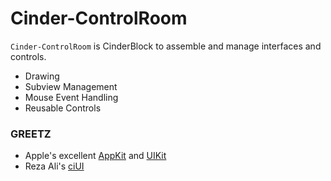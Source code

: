 # Cinder-ControlRoom
`Cinder-ControlRoom` is CinderBlock to assemble and manage interfaces and controls.

- Drawing
- Subview Management
- Mouse Event Handling
- Reusable Controls

### GREETZ
- Apple's excellent [AppKit](https://developer.apple.com/library/mac/documentation/cocoa/reference/applicationkit/objc_classic/_index.html) and [UIKit](https://developer.apple.com/library/ios/documentation/uikit/reference/uikit_framework/_index.html)
- Reza Ali's [ciUI](https://github.com/rezaali/ciUI)
